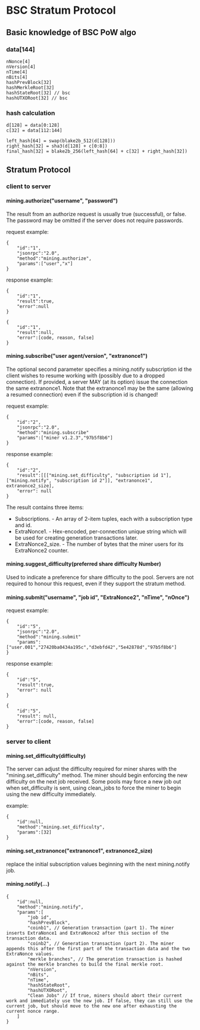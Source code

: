 # BSC Stratum Protocol

## Basic knowledge of BSC PoW algo

### data[144]
```
nNonce[4]
nVersion[4]
nTime[4] 
nBits[4]
hashPrevBlock[32]
hashMerkleRoot[32]
hashStateRoot[32] // bsc
hashUTXORoot[32] // bsc
```

### hash calculation
```
d[128] = data[0:128]
c[32] = data[112:144]

left_hash[64] = swap(blake2b_512(d[128]))
right_hash[32] = sha3(d[128] + c[0:8])
final_hash[32] = blake2b_256(left_hash[64] + c[32] + right_hash[32])
```

## Stratum Protocol

### client to server

#### mining.authorize("username", "password")

The result from an authorize request is usually true (successful), or false. The password may be omitted if the server does not require passwords.

request example:
```
{
    "id":"1",
    "jsonrpc":"2.0",
    "method":"mining.authorize",
    "params":["user","x"]
}
```

response example:
```
{
    "id":"1",
    "result":true,
    "error":null
}
```

```
{
    "id":"1",
    "result":null,
    "error":[code, reason, false]
}
```

#### mining.subscribe("user agent/version", "extranonce1")

The optional second parameter specifies a mining.notify subscription id the client wishes to resume working with (possibly due to a dropped connection). If provided, a server MAY (at its option) issue the connection the same extranonce1. Note that the extranonce1 may be the same (allowing a resumed connection) even if the subscription id is changed!

request example:
```
{
    "id":"2",
    "jsonrpc":"2.0",
    "method":"mining.subscribe"
    "params":["miner v1.2.3","97b5f8b6"]
}
```

response example:
```
{
    "id":"2",
    "result":[[["mining.set_difficulty", "subscription id 1"], ["mining.notify", "subscription id 2"]], "extranonce1", extranonce2_size],
    "error": null
}
```

The result contains three items:
* Subscriptions. - An array of 2-item tuples, each with a subscription type and id.
* ExtraNonce1. - Hex-encoded, per-connection unique string which will be used for creating generation transactions later.
* ExtraNonce2_size. - The number of bytes that the miner users for its ExtraNonce2 counter.

#### mining.suggest_difficulty(preferred share difficulty Number)

Used to indicate a preference for share difficulty to the pool. Servers are not required to honour this request, even if they support the stratum method.


#### mining.submit("username", "job id", "ExtraNonce2", "nTime", "nOnce")

request example:
```
{
    "id":"5",
    "jsonrpc":"2.0",
    "method":"mining.submit"
    "params":["user.001","27420ba0434a195c","d3ebfd42","5e42878d","97b5f8b6"]
}
```

response example:
```
{
    "id":"5",
    "result":true,
    "error": null
}
```

```
{
    "id":"5",
    "result": null,
    "error":[code, reason, false]
}
```


### server to client

#### mining.set_difficulty(difficulty)

The server can adjust the difficulty required for miner shares with the "mining.set_difficulty" method. The miner should begin enforcing the new difficulty on the next job received. Some pools may force a new job out when set_difficulty is sent, using clean_jobs to force the miner to begin using the new difficulty immediately.

example:
```
{
    "id":null,
    "method":"mining.set_difficulty",
    "params":[32]
}
```


#### mining.set_extranonce("extranonce1", extranonce2_size)

replace the initial subscription values beginning with the next mining.notify job.

#### mining.notify(...)
```
{
    "id":null,
    "method":"mining.notify",
    "params":[
        "job id",
        "hashPrevBlock",
        "coinb1", // Generation transaction (part 1). The miner inserts ExtraNonce1 and ExtraNonce2 after this section of the transaction data.
        "coinb2", // Generation transaction (part 2). The miner appends this after the first part of the transaction data and the two ExtraNonce values.
        "merkle branches", // The generation transaction is hashed against the merkle branches to build the final merkle root.
        "nVersion",
        "nBits",
        "nTime",
        "hashStateRoot",
        "hashUTXORoot",
        "Clean Jobs" // If true, miners should abort their current work and immediately use the new job. If false, they can still use the current job, but should move to the new one after exhausting the current nonce range.
    ]
}
```






